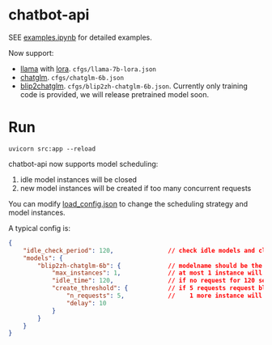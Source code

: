 # chatbot-api

SEE [examples.ipynb](examples.ipynb) for detailed examples.

Now support:

* [llama](https://huggingface.co/decapoda-research/llama-7b-hf) with [lora](https://huggingface.co/tloen/alpaca-lora-7b). `cfgs/llama-7b-lora.json`
* [chatglm](https://huggingface.co/THUDM/chatglm-6b). `cfgs/chatglm-6b.json`
* [blip2chatglm](https://github.com/XiPotatonium/LAVIS). `cfgs/blip2zh-chatglm-6b.json`. Currently only training code is provided, we will release pretrained model soon.

# Run

```
uvicorn src:app --reload
```

chatbot-api now supports model scheduling:

1. idle model instances will be closed
2. new model instances will be created if too many concurrent requests

You can modify [load_config.json](load_config.json) to change the scheduling strategy and model instances.

A typical config is:

```json
{
    "idle_check_period": 120,               // check idle models and close them every 120 seconds
    "models": {
        "blip2zh-chatglm-6b": {             // modelname should be the same as the config filename under cfgs/
            "max_instances": 1,             // at most 1 instance will be created
            "idle_time": 120,               // if no request for 120 seconds, the instance will be closed
            "create_threshold": {           // if 5 requests request blip2zh-chatglm-6b in 10 seconds,
                "n_requests": 5,            //    1 more instance will be created (not exceeding max_instances)
                "delay": 10
            }
        }
    }
}
```
